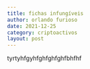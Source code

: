 ```yaml
---
title: fichas infungíveis
author: orlando furioso
date: 2021-12-25
category: criptoactivos
layout: post
---
```


tyrtyhfgyhfghfghfghfbhfhf
